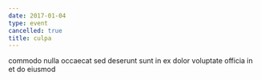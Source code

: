 ```yaml
---
date: 2017-01-04
type: event
cancelled: true
title: culpa
---
```

commodo nulla occaecat sed deserunt sunt in ex dolor voluptate officia in et do eiusmod